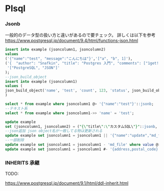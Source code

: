 # Plsql

### Jsonb

一般的のデータ型の扱い方と違いがあるので要チェック。
詳しくは以下を参考
<https://www.postgresql.jp/document/9.4/html/functions-json.html>

```sql
insert into example (jsoncolumn1, jsoncolumn2)
values
('{"name":"test", "message":"こんにちは"}','["a", "b", 1]'),
('{  "author": "Snafkin", "title": "Postgres 入門", "comments": ["1get!", "2get!"] }',
 '["PostgreSQL", "JSON"]'
);
--json_build_object
insert into example (jsoncolumn1)
values (
json_build_object('name', 'test', 'count', 123, 'status', json_build_object('context', 'text', 'number', 1))
)
```

```sql
select * from example where jsoncolumn1 @> '{"name":"test"}'::jsonb;
--テキスト系
select * from example where jsoncolumn1->> 'name' = 'test';
```

```sql
update example
set (jsoncolumn1, jsoncolumn2) = ("{\"title\":\"カスタムSQL\"}"::jsonb, "[\"Hibernate\", \"Custom SQL\"]"::jsonb);
--json追加 json object名が一致してる物は更新される
update example set jsoncolumn1 = jsoncolumn1 || '{"name":"update","md_file":"test.md","address":{"postal_code":"123-1234"}}';
--一部削除
update example set jsoncolumn1 = jsoncolumn1 - 'md_file' where value @> '{"name":"update"}'
update example set jsoncolumn1 = jsoncolumn1 #- '{address,postal_code}' where value @> '{"aaa":"ddd"}
```

### INHERITS 承継

TODO:

https://www.postgresql.jp/document/9.1/html/ddl-inherit.html
